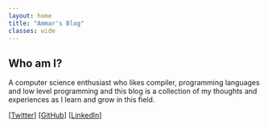 ```yaml
---
layout: home
title: "Ammar's Blog"
classes: wide
---
```


## Who am I?

A computer science enthusiast who likes compiler, programming languages and low level programming and this blog is a collection of my thoughts and experiences as I learn and grow in this field.

[[Twitter](https://x.com/0xz4h1d)] [[GitHub](https://github.com/ammarbinfaisal)] [[LinkedIn](https://www.linkedin.com/in/malik-ammar-faisal/)]



